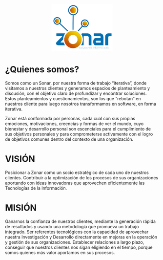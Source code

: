 <div id="header" align="center">
  <img src="Logo-Zonar.png" width="200"/>
</div>

# ¿Quienes somos?

Somos como un Sonar, por nuestra forma de trabajo “iterativa”, donde visitamos a nuestros clientes y generamos espacios de planteamiento y discusión, con el objetivo claro de profundizar y encontrar soluciones. Estos planteamientos y cuestionamientos, son los que “rebotan” en nuestros cliente para luego nosotros  transformamos en software, en forma iterativa.

Zonar está conformada por personas, cada cual con sus propias emociones, motivaciones, creencias y formas de ver el mundo, cuyo bienestar y desarrollo personal son escenciales para el cumplimiento de sus objetivos personales y para comprometerse activamente con el logro de objetivos comunes dentro del contexto de una organización.


# VISIÓN

Posicionar a Zonar como un socio estratégico de cada uno de nuestros clientes. Contribuir a la optimización de los procesos de sus organizaciones aportando con ideas innovadoras que aprovechen eficientemente las Tecnologías de la Información.


# MISIÓN

Ganarnos la confianza de nuestros clientes, mediante la generación rápida de resultados y usando una metodología que promueva un trabajo integrado. Ser referentes tecnológicos con la capacidad de aprovechar nuestra Investigación y Desarrollo directamente en mejoras en la operación y gestión de sus organizaciones. Establecer relaciones a largo plazo, conseguir que nuestros clientes nos sigan eligiendo en el tiempo, porque somos quienes más valor aportamos en sus procesos.
